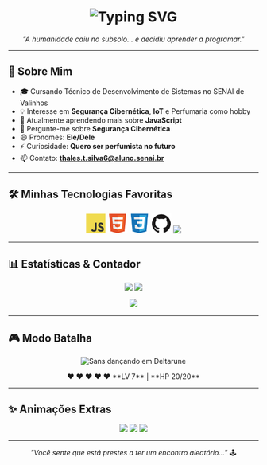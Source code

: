 <!-- Nome com efeito de digitação -->
<h1 align="center">
  <img src="https://readme-typing-svg.demolab.com?font=Press+Start+2P&size=18&duration=3000&pause=1000&color=FFD700&center=true&vCenter=true&width=435&lines=Olá,+eu+sou+o+Thales!;Bem-vindo+ao+meu+perfil!" alt="Typing SVG" />
</h1>

<!-- Frase temática -->
<p align="center">
  <em>"A humanidade caiu no subsolo... e decidiu aprender a programar."</em>
</p>

---

## 🚀 Sobre Mim
- 🎓 Cursando Técnico de Desenvolvimento de Sistemas no SENAI de Valinhos  
- 💡 Interesse em **Segurança Cibernética**, **IoT** e Perfumaria como hobby  
- 🌱 Atualmente aprendendo mais sobre **JavaScript**  
- 💬 Pergunte-me sobre **Segurança Cibernética**  
- 😄 Pronomes: **Ele/Dele**  
- ⚡ Curiosidade: **Quero ser perfumista no futuro**  
- 📫 Contato: **thales.t.silva6@aluno.senai.br**

---

## 🛠️ Minhas Tecnologias Favoritas

<p align="center">
  <!-- JavaScript -->
  <img src="https://raw.githubusercontent.com/devicons/devicon/master/icons/javascript/javascript-original.svg" width="40" />
  <!-- HTML -->
  <img src="https://raw.githubusercontent.com/devicons/devicon/master/icons/html5/html5-original.svg" width="40" />
  <!-- CSS -->
  <img src="https://raw.githubusercontent.com/devicons/devicon/master/icons/css3/css3-original.svg" width="40" />
  <!-- GitHub -->
  <img src="https://raw.githubusercontent.com/devicons/devicon/master/icons/github/github-original.svg" width="40" />
  <!-- Git Bash -->
  <img src="https://img.icons8.com/color/48/000000/git.png" width="40" />
</p>

---

## 📊 Estatísticas & Contador

<p align="center">
  <!-- Contador de visitas -->
  <img src="https://komarev.com/ghpvc/?username=Thales&label=Visitantes&color=FFD700&style=flat-square" />
  <!-- Contador de commits -->
  <img src="https://img.shields.io/github/commit-activity/m/Thales/Thales?color=FF0000&label=Commits&style=flat-square" />
</p>

<p align="center">
  <img src="https://github-readme-stats.vercel.app/api?username=Thales&show_icons=true&theme=dark&title_color=FFD700&icon_color=FF0000&text_color=FFFFFF&bg_color=000000" />
</p>

---

## 🎮 Modo Batalha

<p align="center">
  <img src="LINK-DO-GIF-SANS-DELTARUNE" alt="Sans dançando em Deltarune" width="300" />
</p>

<p align="center">
  ❤️ ❤️ ❤️ ❤️ ❤️  
  **LV 7**  |  **HP 20/20**
</p>

---

## ✨ Animações Extras

<p align="center">
  <img src="https://media.giphy.com/media/26AHONQ79FdWZhAI0/giphy.gif" width="150" />
  <img src="https://media.giphy.com/media/xT9IgzoKnwFNmISR8I/giphy.gif" width="150" />
  <img src="https://media.giphy.com/media/12NUbkX6p4xOO4/giphy.gif" width="150" />
</p>

---

<p align="center">
  <em>"Você sente que está prestes a ter um encontro aleatório..."</em> 🕹️
</p>


